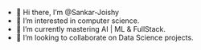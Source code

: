 - 👋 Hi there, I’m @Sankar-Joishy
- 👀 I’m interested in computer science.
- 🌱 I’m currently mastering AI | ML & FullStack.
- 💞️ I’m looking to collaborate on Data Science projects.


<!---
Sankar-Joishy/Sankar-Joishy is a ✨ special ✨ repository because its `README.md` (this file) appears on your GitHub profile.
You can click the Preview link to take a look at your changes.
--->
